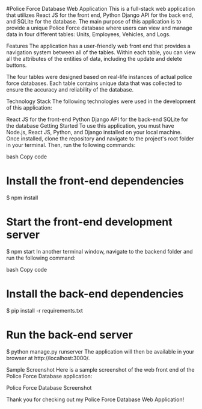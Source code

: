 #Police Force Database Web Application
This is a full-stack web application that utilizes React JS for the front end, Python Django API for the back end, and SQLite for the database. The main purpose of this application is to provide a unique Police Force database where users can view and manage data in four different tables: Units, Employees, Vehicles, and Logs.

Features
The application has a user-friendly web front end that provides a navigation system between all of the tables. Within each table, you can view all the attributes of the entities of data, including the update and delete buttons.

The four tables were designed based on real-life instances of actual police force databases. Each table contains unique data that was collected to ensure the accuracy and reliability of the database.

Technology Stack
The following technologies were used in the development of this application:

React JS for the front-end
Python Django API for the back-end
SQLite for the database
Getting Started
To use this application, you must have Node.js, React JS, Python, and Django installed on your local machine. Once installed, clone the repository and navigate to the project's root folder in your terminal. Then, run the following commands:

bash
Copy code
# Install the front-end dependencies
$ npm install

# Start the front-end development server
$ npm start
In another terminal window, navigate to the backend folder and run the following command:

bash
Copy code
# Install the back-end dependencies
$ pip install -r requirements.txt

# Run the back-end server
$ python manage.py runserver
The application will then be available in your browser at http://localhost:3000/.

Sample Screenshot
Here is a sample screenshot of the web front end of the Police Force Database application:

Police Force Database Screenshot

Thank you for checking out my Police Force Database Web Application!

